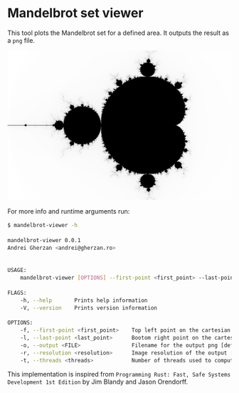 # Mandelbrot set viewer

This tool plots the Mandelbrot set for a defined area. It outputs the result as a `png` file.

![example](https://github.com/agherzan/mandelbrot-viewer/raw/master/images/mandelbrot.png)

For more info and runtime arguments run:
```sh
$ mandelbrot-viewer -h

mandelbrot-viewer 0.0.1
Andrei Gherzan <andrei@gherzan.ro>


USAGE:
    mandelbrot-viewer [OPTIONS] --first-point <first_point> --last-point <last_point> --output <FILE> --resolution <resolution>

FLAGS:
    -h, --help       Prints help information
    -V, --version    Prints version information

OPTIONS:
    -f, --first-point <first_point>    Top left point on the cartesian graph [default: -2,1]
    -l, --last-point <last_point>      Bootom right point on the cartesian graph [default: 1,-1]
    -o, --output <FILE>                Filename for the output png [default: mandelbrot.png]
    -r, --resolution <resolution>      Image resolution of the output [default: 900x600]
    -t, --threads <threads>            Number of threads used to compute the set [default: 4]
```

This implementation is inspired from `Programming Rust: Fast, Safe Systems Development 1st Edition` by Jim Blandy and Jason Orendorff.
